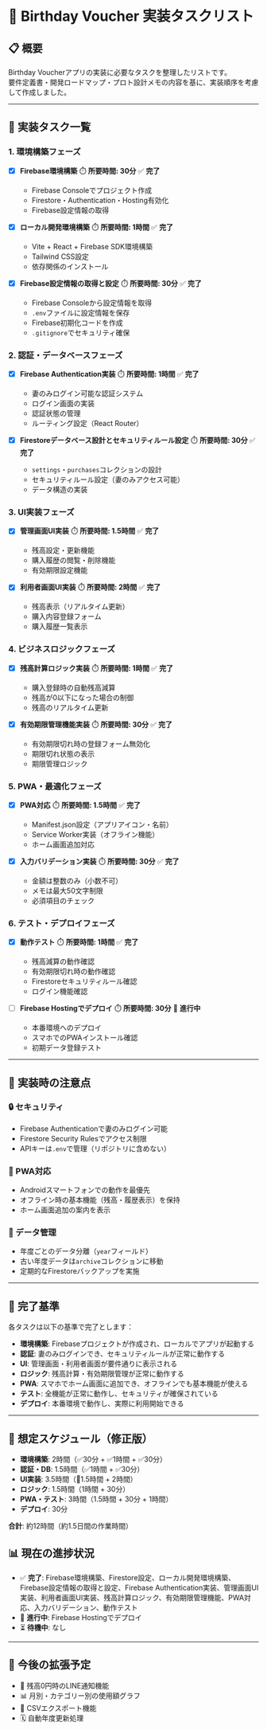 # 🎯 Birthday Voucher 実装タスクリスト

## 📋 概要
Birthday Voucherアプリの実装に必要なタスクを整理したリストです。  
要件定義書・開発ロードマップ・プロト設計メモの内容を基に、実装順序を考慮して作成しました。

---

## 🚀 実装タスク一覧

### 1. 環境構築フェーズ
- [x] **Firebase環境構築** ⏱️ **所要時間: 30分** ✅ **完了**
  - Firebase Consoleでプロジェクト作成
  - Firestore・Authentication・Hosting有効化
  - Firebase設定情報の取得

- [x] **ローカル開発環境構築** ⏱️ **所要時間: 1時間** ✅ **完了**
  - Vite + React + Firebase SDK環境構築
  - Tailwind CSS設定
  - 依存関係のインストール

- [x] **Firebase設定情報の取得と設定** ⏱️ **所要時間: 30分** ✅ **完了**
  - Firebase Consoleから設定情報を取得
  - `.env`ファイルに設定情報を保存
  - Firebase初期化コードを作成
  - `.gitignore`でセキュリティ確保

### 2. 認証・データベースフェーズ
- [x] **Firebase Authentication実装** ⏱️ **所要時間: 1時間** ✅ **完了**
  - 妻のみログイン可能な認証システム
  - ログイン画面の実装
  - 認証状態の管理
  - ルーティング設定（React Router）

- [x] **Firestoreデータベース設計とセキュリティルール設定** ⏱️ **所要時間: 30分** ✅ **完了**
  - `settings`・`purchases`コレクションの設計
  - セキュリティルール設定（妻のみアクセス可能）
  - データ構造の実装

### 3. UI実装フェーズ
- [x] **管理画面UI実装** ⏱️ **所要時間: 1.5時間** ✅ **完了**
  - 残高設定・更新機能
  - 購入履歴の閲覧・削除機能
  - 有効期限設定機能

- [x] **利用者画面UI実装** ⏱️ **所要時間: 2時間** ✅ **完了**
  - 残高表示（リアルタイム更新）
  - 購入内容登録フォーム
  - 購入履歴一覧表示

### 4. ビジネスロジックフェーズ
- [x] **残高計算ロジック実装** ⏱️ **所要時間: 1時間** ✅ **完了**
  - 購入登録時の自動残高減算
  - 残高が0以下になった場合の制御
  - 残高のリアルタイム更新

- [x] **有効期限管理機能実装** ⏱️ **所要時間: 30分** ✅ **完了**
  - 有効期限切れ時の登録フォーム無効化
  - 期限切れ状態の表示
  - 期限管理ロジック

### 5. PWA・最適化フェーズ
- [x] **PWA対応** ⏱️ **所要時間: 1.5時間** ✅ **完了**
  - Manifest.json設定（アプリアイコン・名前）
  - Service Worker実装（オフライン機能）
  - ホーム画面追加対応

- [x] **入力バリデーション実装** ⏱️ **所要時間: 30分** ✅ **完了**
  - 金額は整数のみ（小数不可）
  - メモは最大50文字制限
  - 必須項目のチェック

### 6. テスト・デプロイフェーズ
- [x] **動作テスト** ⏱️ **所要時間: 1時間** ✅ **完了**
  - 残高減算の動作確認
  - 有効期限切れ時の動作確認
  - Firestoreセキュリティルール確認
  - ログイン機能確認

- [ ] **Firebase Hostingでデプロイ** ⏱️ **所要時間: 30分** 🔄 **進行中**
  - 本番環境へのデプロイ
  - スマホでのPWAインストール確認
  - 初期データ登録テスト

---

## 📝 実装時の注意点

### 🔒 セキュリティ
- Firebase Authenticationで妻のみログイン可能
- Firestore Security Rulesでアクセス制限
- APIキーは`.env`で管理（リポジトリに含めない）

### 📱 PWA対応
- Androidスマートフォンでの動作を最優先
- オフライン時の基本機能（残高・履歴表示）を保持
- ホーム画面追加の案内を表示

### 💾 データ管理
- 年度ごとのデータ分離（`year`フィールド）
- 古い年度データは`archive`コレクションに移動
- 定期的なFirestoreバックアップを実施

---

## 🎯 完了基準

各タスクは以下の基準で完了とします：

- **環境構築**: Firebaseプロジェクトが作成され、ローカルでアプリが起動する
- **認証**: 妻のみログインでき、セキュリティルールが正常に動作する
- **UI**: 管理画面・利用者画面が要件通りに表示される
- **ロジック**: 残高計算・有効期限管理が正常に動作する
- **PWA**: スマホでホーム画面に追加でき、オフラインでも基本機能が使える
- **テスト**: 全機能が正常に動作し、セキュリティが確保されている
- **デプロイ**: 本番環境で動作し、実際に利用開始できる

---

## 📅 想定スケジュール（修正版）

- **環境構築**: 2時間（✅30分 + ✅1時間 + ✅30分）
- **認証・DB**: 1.5時間（✅1時間 + ✅30分）  
- **UI実装**: 3.5時間（🔄1.5時間 + 2時間）
- **ロジック**: 1.5時間（1時間 + 30分）
- **PWA・テスト**: 3時間（1.5時間 + 30分 + 1時間）
- **デプロイ**: 30分

**合計**: 約12時間（約1.5日間の作業時間）

## 📊 **現在の進捗状況**

- ✅ **完了**: Firebase環境構築、Firestore設定、ローカル開発環境構築、Firebase設定情報の取得と設定、Firebase Authentication実装、管理画面UI実装、利用者画面UI実装、残高計算ロジック、有効期限管理機能、PWA対応、入力バリデーション、動作テスト
- 🔄 **進行中**: Firebase Hostingでデプロイ
- ⏳ **待機中**: なし

---

## 🔄 今後の拡張予定

- 🔔 残高0円時のLINE通知機能
- 📊 月別・カテゴリー別の使用額グラフ
- 🧾 CSVエクスポート機能
- 🗓️ 自動年度更新処理
